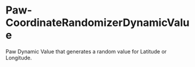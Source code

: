 # Paw-CoordinateRandomizerDynamicValue
Paw Dynamic Value that generates a random value for Latitude or Longitude.
